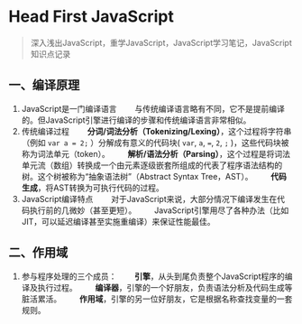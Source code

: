 # Head First JavaScript

> 深入浅出JavaScript，重学JavaScript，JavaScript学习笔记，JavaScript知识点记录

## 一、编译原理
1. JavaScript是一门编译语言
　　与传统编译语言略有不同，它不是提前编译的。但JavaScript引擎进行编译的步骤和传统编译语言非常相似。
2. 传统编译过程
　　**分词/词法分析（Tokenizing/Lexing）**，这个过程将字符串（例如 `var a = 2;` ）分解成有意义的代码块( `var`, `a`, `=`, `2`, `;` )，这些代码块被称为词法单元（token）。
　　**解析/语法分析（Parsing）**，这个过程是将词法单元流（数组）转换成一个由元素逐级嵌套所组成的代表了程序语法结构的树。这个树被称为“抽象语法树”（Abstract Syntax Tree，AST）。
　　**代码生成**，将AST转换为可执行代码的过程。
3. JavaScript编译特点
　　对于JavaScript来说，大部分情况下编译发生在代码执行前的几微妙（甚至更短）。
　　JavaScript引擎用尽了各种办法（比如JIT，可以延迟编译甚至实施重编译）来保证性能最佳。
    
## 二、作用域
1. 参与程序处理的三个成员：
　　**引擎**，从头到尾负责整个JavaScript程序的编译及执行过程。
　　**编译器**，引擎的一个好朋友，负责语法分析及代码生成等脏活累活。
　　**作用域**，引擎的另一位好朋友，它是根据名称查找变量的一套规则。
